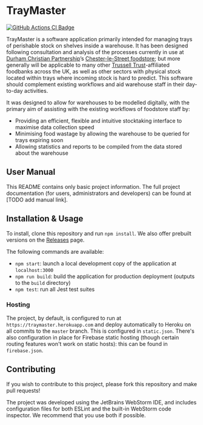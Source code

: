 # TrayMaster
[![GitHub Actions CI Badge](https://github.com/Kacper-Lubisz/TrayMaster/workflows/Node%20CI/badge.svg)](https://github.com/Kacper-Lubisz/TrayMaster/actions?query=workflow%3A%22Node+CI%22)

TrayMaster is a software application primarily intended for managing trays of perishable stock on shelves inside a warehouse.
It has been designed following consultation and analysis of the processes currently in use at [Durham Christian 
Partnership](http://www.durhamcp.org.uk/)’s [Chester-le-Street foodstore](https://durham.foodbank.org.uk/); but more
generally will be applicable to many other [Trussell Trust](https://www.trusselltrust.org/)\-affiliated foodbanks across the
UK, as well as other sectors with physical stock located within trays where incoming stock is hard to predict. This software
should complement existing workflows and aid warehouse staff in their day-to-day activities.

It was designed to allow for warehouses to be modelled digitally, with the primary aim of assisting with the existing
workflows of foodstore staff by:
- Providing an efficient, flexible and intuitive stocktaking interface to maximise data collection speed
- Minimising food wastage by allowing the warehouse to be queried for trays expiring soon
- Allowing statistics and reports to be compiled from the data stored about the warehouse

## User Manual
This README contains only basic project information. The full project documentation (for users, administrators and developers)
can be found at [TODO add manual link].

## Installation & Usage
To install, clone this repository and run `npm install`.
We also offer prebuilt versions on the [Releases](https://github.com/Kacper-Lubisz/TrayMaster/releases) page.

The following commands are available:
- `npm start`: launch a local development copy of the application at `localhost:3000`
- `npm run build`: build the application for production deployment (outputs to the `build` directory)
- `npm test`: run all Jest test suites

### Hosting
The project, by default, is configured to run at `https://traymaster.herokuapp.com` and deploy automatically to Heroku
on all commits to the `master` branch. This is configured in `static.json`. There's also configuration in place for
Firebase static hosting (though certain routing features won't work on static hosts): this can be found in
`firebase.json`.

## Contributing
If you wish to contribute to this project, please fork this repository and make pull requests!

The project was developed using the JetBrains WebStorm IDE, and includes configuration files for both ESLint and
the built-in WebStorm code inspector. We recommend that you use both if possible.
